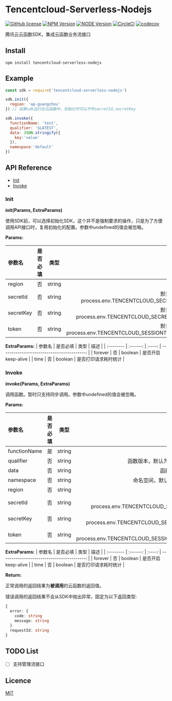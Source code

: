 # Tencentcloud-Serverless-Nodejs

[![GitHub license](https://img.shields.io/badge/license-MIT-blue.svg)](./LICENSE)
[![NPM Version](https://img.shields.io/npm/v/tencentcloud-serverless-nodejs.svg?style=flat)](https://www.npmjs.com/package/tencentcloud-serverless-nodejs)
[![NODE Version](https://img.shields.io/node/v/tencentcloud-serverless-nodejs.svg)](https://www.npmjs.com/package/tencentcloud-serverless-nodejs)
[![CircleCI](https://circleci.com/gh/TencentCloud/tencentcloud-serverless-nodejs/tree/master.svg?style=svg)](https://circleci.com/gh/TencentCloud/tencentcloud-serverless-nodejs/tree/master)
[![codecov](https://codecov.io/gh/TencentCloud/tencentcloud-serverless-nodejs/branch/master/graph/badge.svg)](https://codecov.io/gh/TencentCloud/tencentcloud-serverless-nodejs)

腾讯云云函数SDK，集成云函数业务流接口

## Install
```shell
npm install tencentcloud-serverless-nodejs
```

## Example
```javascript
const sdk = require('tencentcloud-serverless-nodejs')

sdk.init({
  region: 'ap-guangzhou'
}) // 如果sdk运行在云函数中，初始化时可以不传secretId,secretKey

sdk.invoke({
  functionName: 'test',
  qualifier: '$LATEST',
  data: JSON.stringify({
    key:'value'
  }),
  namespace:'default'
})
```

## API Reference
- [Init](#Init) 
- [Invoke](#Invoke)

### Init

**init(Params, ExtraParams)**

使用SDK前，可以选择初始化SDK，这个并不是强制要求的操作，只是为了方便调用API接口时，复用初始化的配置。参数中undefined的值会被忽略。

**Params:**

| 参数名    | 是否必填 |  类型  |                                       描述 |
| :-------- | :------: | :----: | -----------------------------------------: |
| region    |    否    | string |                                       地域 |
| secretId  |    否    | string |  默认会取process.env.TENCENTCLOUD_SECRETID |
| secretKey |    否    | string | 默认会取process.env.TENCENTCLOUD_SECRETKEY |
| token |    否    | string | 默认会取process.env.TENCENTCLOUD_SESSIONTOKEN |

**ExtraParams:**
| 参数名    | 是否必填 |  类型  |                                       描述 |
| :-------- | :------: | :----: | -----------------------------------------: |
| forever    |    否    | boolean |                                       是否开启keep-alive |
| time  |    否    | boolean |  是否打印请求耗时统计 |

### Invoke

**invoke(Params, ExtraParams)**

调用函数。暂时只支持同步调用。参数中undefined的值会被忽略。

**Params:**

| 参数名       | 是否必填 |  类型  |                    描述 |
| :----------- | :------: | :----: | ----------------------: |
| functionName |    是    | string |                函数名称 |
| qualifier    |    否    | string | 函数版本，默认为$LATEST |
| data         |    否    | string |            函数运行入参 |
| namespace    |    否    | string | 命名空间，默认为default |
| region    |    否    | string |                                       地域 |
| secretId  |    否    | string |  默认会取process.env.TENCENTCLOUD_SECRETID |
| secretKey |    否    | string | 默认会取process.env.TENCENTCLOUD_SECRETKEY |
| token |    否    | string | 默认会取process.env.TENCENTCLOUD_SESSIONTOKEN |

**ExtraParams:**
| 参数名    | 是否必填 |  类型  |                                       描述 |
| :-------- | :------: | :----: | -----------------------------------------: |
| forever    |    否    | boolean |                                       是否开启keep-alive |
| time  |    否    | boolean |  是否打印请求耗时统计 |

**Return:**

正常调用的返回结果为**被调用**的云函数的返回值。

错误调用的返回结果不会从SDK中抛出异常，固定为以下返回类型:
```typescript
{
  error: {
    code: string
    message: string
  }
  requestId: string
}
```


## TODO List
* [ ] 支持管理流接口

## Licence

[MIT](./LICENSE)